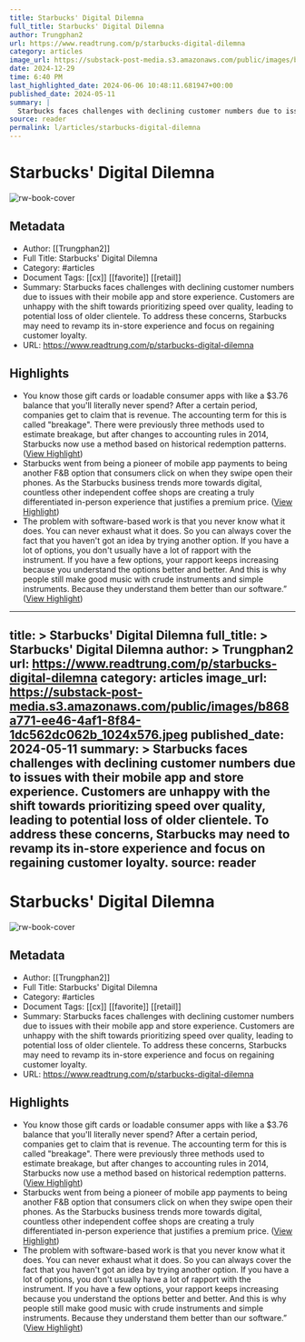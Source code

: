 ```yaml
---
title: Starbucks' Digital Dilemna
full_title: Starbucks' Digital Dilemna
author: Trungphan2
url: https://www.readtrung.com/p/starbucks-digital-dilemna
category: articles
image_url: https://substack-post-media.s3.amazonaws.com/public/images/b868a771-ee46-4af1-8f84-1dc562dc062b_1024x576.jpeg
date: 2024-12-29
time: 6:40 PM
last_highlighted_date: 2024-06-06 10:48:11.681947+00:00
published_date: 2024-05-11
summary: |
  Starbucks faces challenges with declining customer numbers due to issues with their mobile app and store experience. Customers are unhappy with the shift towards prioritizing speed over quality, leading to potential loss of older clientele. To address these concerns, Starbucks may need to revamp its in-store experience and focus on regaining customer loyalty.
source: reader
permalink: l/articles/starbucks-digital-dilemna
---
```

# Starbucks' Digital Dilemna

![rw-book-cover](https://substack-post-media.s3.amazonaws.com/public/images/b868a771-ee46-4af1-8f84-1dc562dc062b_1024x576.jpeg)

## Metadata
- Author: [[Trungphan2]]
- Full Title: Starbucks' Digital Dilemna
- Category: #articles
- Document Tags: [[cx]] [[favorite]] [[retail]] 
- Summary: Starbucks faces challenges with declining customer numbers due to issues with their mobile app and store experience. Customers are unhappy with the shift towards prioritizing speed over quality, leading to potential loss of older clientele. To address these concerns, Starbucks may need to revamp its in-store experience and focus on regaining customer loyalty.
- URL: https://www.readtrung.com/p/starbucks-digital-dilemna

## Highlights
- You know those gift cards or loadable consumer apps with like a $3.76 balance that you'll literally never spend? After a certain period, companies get to claim that is revenue. The accounting term for this is called "breakage". There were previously three methods used to estimate breakage, but after changes to accounting rules in 2014, Starbucks now use a method based on historical redemption patterns. ([View Highlight](https://read.readwise.io/read/01hzn3gwmn0v0dz1gf1bws1sf7))
- Starbucks went from being a pioneer of mobile app payments to being another F&B option that consumers click on when they swipe open their phones. As the Starbucks business trends more towards digital, countless other independent coffee shops are creating a truly differentiated in-person experience that justifies a premium price. ([View Highlight](https://read.readwise.io/read/01hzn3vx9xqwtfvvte2pwjn92w))
- The problem with software-based work is that you never know what it does. You can never exhaust what it does. So you can always cover the fact that you haven't got an idea by trying another option. If you have a lot of options, you don't usually have a lot of rapport with the instrument. If you have a few options, your rapport keeps increasing because you understand the options better and better. And this is why people still make good music with crude instruments and simple instruments. Because they understand them better than our software.” ([View Highlight](https://read.readwise.io/read/01hzn45q4nvwmcf0j3t6ardwfd))


---
title: >
  Starbucks' Digital Dilemna
full_title: >
  Starbucks' Digital Dilemna
author: >
  Trungphan2
url: https://www.readtrung.com/p/starbucks-digital-dilemna
category: articles
image_url: https://substack-post-media.s3.amazonaws.com/public/images/b868a771-ee46-4af1-8f84-1dc562dc062b_1024x576.jpeg
published_date: 2024-05-11
summary: >
  Starbucks faces challenges with declining customer numbers due to issues with their mobile app and store experience. Customers are unhappy with the shift towards prioritizing speed over quality, leading to potential loss of older clientele. To address these concerns, Starbucks may need to revamp its in-store experience and focus on regaining customer loyalty.
source: reader
---
# Starbucks' Digital Dilemna

![rw-book-cover](https://substack-post-media.s3.amazonaws.com/public/images/b868a771-ee46-4af1-8f84-1dc562dc062b_1024x576.jpeg)

## Metadata
- Author: [[Trungphan2]]
- Full Title: Starbucks' Digital Dilemna
- Category: #articles
- Document Tags: [[cx]] [[favorite]] [[retail]] 
- Summary: Starbucks faces challenges with declining customer numbers due to issues with their mobile app and store experience. Customers are unhappy with the shift towards prioritizing speed over quality, leading to potential loss of older clientele. To address these concerns, Starbucks may need to revamp its in-store experience and focus on regaining customer loyalty.
- URL: https://www.readtrung.com/p/starbucks-digital-dilemna

## Highlights
- You know those gift cards or loadable consumer apps with like a $3.76 balance that you'll literally never spend? After a certain period, companies get to claim that is revenue. The accounting term for this is called "breakage". There were previously three methods used to estimate breakage, but after changes to accounting rules in 2014, Starbucks now use a method based on historical redemption patterns. ([View Highlight](https://read.readwise.io/read/01hzn3gwmn0v0dz1gf1bws1sf7))
- Starbucks went from being a pioneer of mobile app payments to being another F&B option that consumers click on when they swipe open their phones. As the Starbucks business trends more towards digital, countless other independent coffee shops are creating a truly differentiated in-person experience that justifies a premium price. ([View Highlight](https://read.readwise.io/read/01hzn3vx9xqwtfvvte2pwjn92w))
- The problem with software-based work is that you never know what it does. You can never exhaust what it does. So you can always cover the fact that you haven't got an idea by trying another option. If you have a lot of options, you don't usually have a lot of rapport with the instrument. If you have a few options, your rapport keeps increasing because you understand the options better and better. And this is why people still make good music with crude instruments and simple instruments. Because they understand them better than our software.” ([View Highlight](https://read.readwise.io/read/01hzn45q4nvwmcf0j3t6ardwfd))


